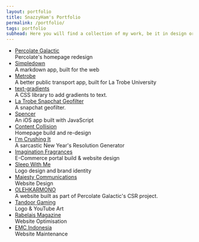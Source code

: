 ```yaml
---
layout: portfolio
title: SnazzyHam's Portfolio
permalink: /portfolio/
tags: portfolio
subhead: Here you will find a collection of my work, be it in design or development.<br>You can also find my work on <a href='http://github.com/snazzyham'>Github</a> and <a href='http://dribbble.com/snazzyham'>Dribbble</a>.
---
```

<ul class="list-reset">
<li class="col-fix"><a href='https://medium.com/disected-durian/a-new-home-for-percolate-galactic-1f9fbd6cf974#.pm3qggv2n'>Percolate Galactic</a><br>Percolate's homepage redesign</li>
<li class="col-fix"><a href='http://simpledown.co'>Simpledown</a><br>A markdown app, built for the web</li>
<li class="col-fix"><a href='http://metrobe.info'>Metrobe</a><br>A better public transport app, built for La Trobe University</li>
<li class="col-fix"><a href='http://snazzyham.com/text-gradients'>text-gradients</a><br>A CSS library to add gradients to text.</li>
<li class="col-fix"><a href='https://dribbble.com/shots/2815117-LaTrobe-University-Snapchat-Filter'>La Trobe Snapchat Geofilter</a><br>A snapchat geofilter.</li>
<li class="col-fix"><a href='https://medium.com/disected-durian/hola-spencer-b3890a5a34f0#.qtmjder2k'>Spencer</a><br>An iOS app built with JavaScript</li>
<li class="col-fix"><a href='http://contentcollision.co'>Content Collision</a><br>Homepage build and re-design</li>
<li class="col-fix"><a href='/crushit'>I'm Crushing It</a><br>A sarcastic New Year's Resolution Generator</li>
<li class="col-fix"><a href='http://imagination.co.id'>Imagination Fragrances</a><br>E-Commerce portal build & website design</li>
<li class="col-fix"><a href='/swm'>Sleep With Me</a><br>Logo design and brand identity</li>
<li class="col-fix"><a href='/majesty'>Majesty Communications</a><br>Website Design</li>
<li class="col-fix"><a href='http://olehkarmono.com'>OLEHKARMONO</a><br>A website built as part of Percolate Galactic's CSR project.</li>
<li class="col-fix"><a href='/tandoor'>Tandoor Gaming</a><br>Logo & YouTube Art</li>
<li class="col-fix"><a href='http://rabelais.com.au'>Rabelais Magazine</a><br>Website Optimisation</li>
<li class="col-fix"><a href='http://emcindonesia.com'>EMC Indonesia</a><br>Website Maintenance</li>

</ul>
